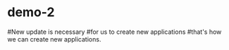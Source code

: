 # demo-2
#New update is necessary
#for us to create new applications 
#that's how we can create new applications. 